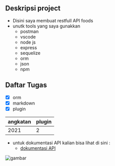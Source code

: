 ## Deskripsi project

* Disini saya membuat restfull API foods
* unutk tools yang saya gunakkan 
    * postman
    * vscode
    * node js
    * express 
    * sequelize
    * orm
    * json
    * npm

## Daftar Tugas

- [x] orm
- [x] markdown
- [x] plugin

|angkatan|plugin|
|----|-----|
|2021|2|

* untuk dokumentasi API kalian bisa lihat di sini :
    * [dokumentasi API](https://documenter.getpostman.com/view/15280518/TzCS6RiF)

![gambar](https://github.com/AsrofurRizqi/rrr/blob/master/123642526_1300138916987498_5831591023154042738_n.jpg?raw=true)
